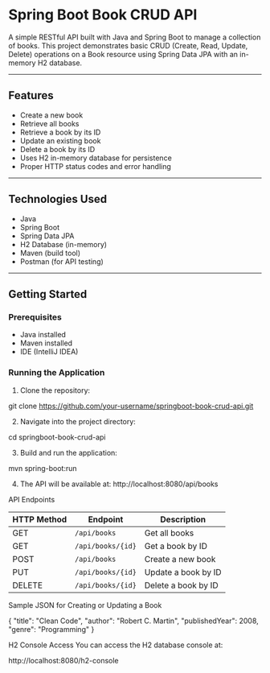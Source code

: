 # Spring Boot Book CRUD API

A simple RESTful API built with Java and Spring Boot to manage a collection of books. This project demonstrates basic CRUD (Create, Read, Update, Delete) operations on a Book resource using Spring Data JPA with an in-memory H2 database.

---

## Features

- Create a new book
- Retrieve all books
- Retrieve a book by its ID
- Update an existing book
- Delete a book by its ID
- Uses H2 in-memory database for persistence
- Proper HTTP status codes and error handling

---

## Technologies Used

- Java
- Spring Boot
- Spring Data JPA
- H2 Database (in-memory)
- Maven (build tool)
- Postman (for API testing)

---

## Getting Started

### Prerequisites

- Java installed
- Maven installed
- IDE (IntelliJ IDEA)

### Running the Application

1. Clone the repository:

git clone https://github.com/your-username/springboot-book-crud-api.git

2. Navigate into the project directory:

cd springboot-book-crud-api

3. Build and run the application:

mvn spring-boot:run

4. The API will be available at: http://localhost:8080/api/books

API Endpoints

| HTTP Method | Endpoint          | Description         |
| ----------- | ----------------- | ------------------- |
| GET         | `/api/books`      | Get all books       |
| GET         | `/api/books/{id}` | Get a book by ID    |
| POST        | `/api/books`      | Create a new book   |
| PUT         | `/api/books/{id}` | Update a book by ID |
| DELETE      | `/api/books/{id}` | Delete a book by ID |

Sample JSON for Creating or Updating a Book

{
  "title": "Clean Code",
  "author": "Robert C. Martin",
  "publishedYear": 2008,
  "genre": "Programming"
}

H2 Console Access
You can access the H2 database console at:

http://localhost:8080/h2-console


